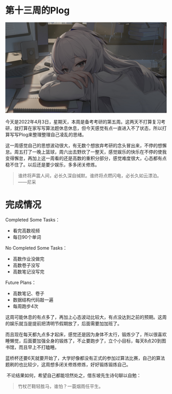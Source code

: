 # 第十三周的Plog

![](./Source/13/preface.jpg)

​		今天是2022年4月3日，星期天，本周是备考考研的第五周。这两天不打算复习考研，就打算在家写写算法题休息休息，但今天感觉有点一直进入不了状态，所以打算写写Plog来整理整理自己凌乱的思绪。

​		这一周感觉自己的思想波动很大，有无数个想放弃考研的念头冒出来，不停的想懈怠。周五打了一晚上篮球，周六出去野炊了一整天，感觉娱乐的快乐在不停的使我变得懈怠，再加上这一周看的还是高数的重积分部分，感觉难度很大，心态都有点稳不住了。以后还是要少娱乐，多多闭关修炼。

>  谁终将声震人间，必长久深自缄默。谁终将点燃闪电，必长久如云漂泊。
> ——尼采



# 完成情况

Completed Some Tasks：

- 看完高数视频
- 每日90个单词

No Completed Some Tasks：

- 高数作业没做完
- 高数卷子没写
- 高数笔记没写完

Future Plans：

- 高数笔记、卷子
- 数据结构代码敲一遍
- 每周跑步4次

​		这周可能休息的有点多了，再加上心态波动比较大，有点没达到之前的预期。这周的娱乐就当是提前把清明节假期放了，后面需要加加班了。

​		而且现在每天都九点多才起床，感觉还是因为身体不太行，锻炼少了，所以很喜欢睡懒觉，后面要加强全身的锻炼了，不止要跑步了，立个小目标，每天8点20到图书馆，而且早上不打瞌睡。

​		蓝桥杯还要6天就要开始了，大学好像都没有正式的参加过算法比赛，自己的算法题刷的也比较少，这周想多闭关修炼修炼，好好锻炼锻炼自己。

​		不论结果如何，希望自己都能坦然处之，借东坡先生诗句聊以自勉：

>  竹杖芒鞋轻胜马，谁怕？一蓑烟雨任平生。
